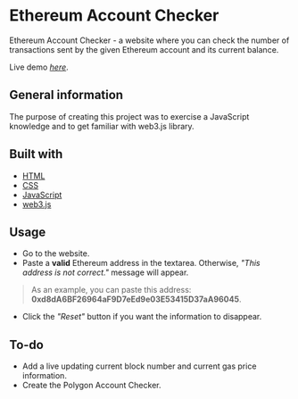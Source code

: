 # Ethereum Account Checker

Ethereum Account Checker - a website where you can check the number of transactions sent by the given Ethereum account and its current balance.

Live demo [_here_](https://friendly-lokum-c7cbb4.netlify.app/).

## General information

The purpose of creating this project was to exercise a JavaScript knowledge and to get familiar with web3.js library.

## Built with
- [HTML](https://developer.mozilla.org/en-US/docs/Web/HTML)
- [CSS](https://www.w3schools.com/css/default.asp)
- [JavaScript](https://developer.mozilla.org/en-US/docs/Learn/Getting_started_with_the_web/JavaScript_basics)
- [web3.js](https://web3js.readthedocs.io/en/v1.8.2/)

## Usage

- Go to the website.
- Paste a **valid** Ethereum address in the textarea. Otherwise, *"This address is not correct."* message will appear.  

>As an example, you can paste this address: **0xd8dA6BF26964aF9D7eEd9e03E53415D37aA96045**.

- Click the *"Reset"* button if you want the information to disappear.

## To-do

- Add a live updating current block number and current gas price information.
- Create the Polygon Account Checker.
